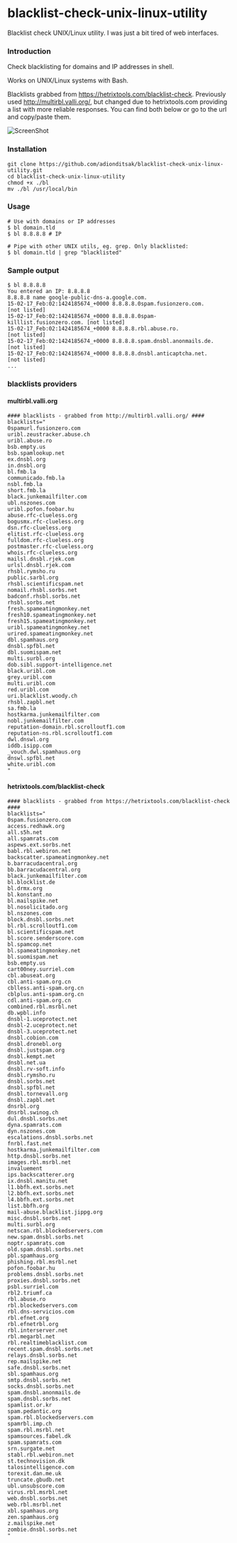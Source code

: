 # blacklist-check-unix-linux-utility
Blacklist check UNIX/Linux utility. I was just a bit tired of web interfaces.

### Introduction

Check blacklisting for domains and IP addresses in shell.

Works on UNIX/Linux systems with Bash.

Blacklists grabbed from https://hetrixtools.com/blacklist-check. Previously used http://multirbl.valli.org/, but changed due to hetrixtools.com providing a list with more reliable responses. You can find both below or go to the url and copy/paste them.

![ScreenShot](./bl.png)

### Installation

    git clone https://github.com/adionditsak/blacklist-check-unix-linux-utility.git
    cd blacklist-check-unix-linux-utility
    chmod +x ./bl
    mv ./bl /usr/local/bin

### Usage

    # Use with domains or IP addresses
    $ bl domain.tld
    $ bl 8.8.8.8 # IP
    
    # Pipe with other UNIX utils, eg. grep. Only blacklisted:
    $ bl domain.tld | grep "blacklisted"

### Sample output

    $ bl 8.8.8.8
    You entered an IP: 8.8.8.8
    8.8.8.8 name google-public-dns-a.google.com.
    15-02-17_Feb:02:1424185674_+0000 8.8.8.8.0spam.fusionzero.com.          [not listed]
    15-02-17_Feb:02:1424185674_+0000 8.8.8.8.0spam-killlist.fusionzero.com. [not listed]
    15-02-17_Feb:02:1424185674_+0000 8.8.8.8.rbl.abuse.ro.                  [not listed]
    15-02-17_Feb:02:1424185674_+0000 8.8.8.8.spam.dnsbl.anonmails.de.       [not listed]
    15-02-17_Feb:02:1424185674_+0000 8.8.8.8.dnsbl.anticaptcha.net.         [not listed]
    ...

### blacklists providers

#### multirbl.valli.org

    #### blacklists - grabbed from http://multirbl.valli.org/ ####
    blacklists="
    0spamurl.fusionzero.com
    uribl.zeustracker.abuse.ch
    uribl.abuse.ro
    bsb.empty.us
    bsb.spamlookup.net
    ex.dnsbl.org
    in.dnsbl.org
    bl.fmb.la
    communicado.fmb.la
    nsbl.fmb.la
    short.fmb.la
    black.junkemailfilter.com
    ubl.nszones.com
    uribl.pofon.foobar.hu
    abuse.rfc-clueless.org
    bogusmx.rfc-clueless.org
    dsn.rfc-clueless.org
    elitist.rfc-clueless.org
    fulldom.rfc-clueless.org
    postmaster.rfc-clueless.org
    whois.rfc-clueless.org
    mailsl.dnsbl.rjek.com
    urlsl.dnsbl.rjek.com
    rhsbl.rymsho.ru
    public.sarbl.org
    rhsbl.scientificspam.net
    nomail.rhsbl.sorbs.net
    badconf.rhsbl.sorbs.net
    rhsbl.sorbs.net
    fresh.spameatingmonkey.net
    fresh10.spameatingmonkey.net
    fresh15.spameatingmonkey.net
    uribl.spameatingmonkey.net
    urired.spameatingmonkey.net
    dbl.spamhaus.org
    dnsbl.spfbl.net
    dbl.suomispam.net
    multi.surbl.org
    dob.sibl.support-intelligence.net
    black.uribl.com
    grey.uribl.com
    multi.uribl.com
    red.uribl.com
    uri.blacklist.woody.ch
    rhsbl.zapbl.net
    sa.fmb.la
    hostkarma.junkemailfilter.com
    nobl.junkemailfilter.com
    reputation-domain.rbl.scrolloutf1.com
    reputation-ns.rbl.scrolloutf1.com
    dwl.dnswl.org
    iddb.isipp.com
    _vouch.dwl.spamhaus.org
    dnswl.spfbl.net
    white.uribl.com
    "
    
#### hetrixtools.com/blacklist-check

    #### blacklists - grabbed from https://hetrixtools.com/blacklist-check ####
    blacklists="
    0spam.fusionzero.com
    access.redhawk.org
    all.s5h.net
    all.spamrats.com
    aspews.ext.sorbs.net
    babl.rbl.webiron.net
    backscatter.spameatingmonkey.net
    b.barracudacentral.org
    bb.barracudacentral.org
    black.junkemailfilter.com
    bl.blocklist.de
    bl.drmx.org
    bl.konstant.no
    bl.mailspike.net
    bl.nosolicitado.org
    bl.nszones.com
    block.dnsbl.sorbs.net
    bl.rbl.scrolloutf1.com
    bl.scientificspam.net
    bl.score.senderscore.com
    bl.spamcop.net
    bl.spameatingmonkey.net
    bl.suomispam.net
    bsb.empty.us
    cart00ney.surriel.com
    cbl.abuseat.org
    cbl.anti-spam.org.cn
    cblless.anti-spam.org.cn
    cblplus.anti-spam.org.cn
    cdl.anti-spam.org.cn
    combined.rbl.msrbl.net
    db.wpbl.info
    dnsbl-1.uceprotect.net
    dnsbl-2.uceprotect.net
    dnsbl-3.uceprotect.net
    dnsbl.cobion.com
    dnsbl.dronebl.org
    dnsbl.justspam.org
    dnsbl.kempt.net
    dnsbl.net.ua
    dnsbl.rv-soft.info
    dnsbl.rymsho.ru
    dnsbl.sorbs.net
    dnsbl.spfbl.net
    dnsbl.tornevall.org
    dnsbl.zapbl.net
    dnsrbl.org
    dnsrbl.swinog.ch
    dul.dnsbl.sorbs.net
    dyna.spamrats.com
    dyn.nszones.com
    escalations.dnsbl.sorbs.net
    fnrbl.fast.net
    hostkarma.junkemailfilter.com
    http.dnsbl.sorbs.net
    images.rbl.msrbl.net
    invaluement
    ips.backscatterer.org
    ix.dnsbl.manitu.net
    l1.bbfh.ext.sorbs.net
    l2.bbfh.ext.sorbs.net
    l4.bbfh.ext.sorbs.net
    list.bbfh.org
    mail-abuse.blacklist.jippg.org
    misc.dnsbl.sorbs.net
    multi.surbl.org
    netscan.rbl.blockedservers.com
    new.spam.dnsbl.sorbs.net
    noptr.spamrats.com
    old.spam.dnsbl.sorbs.net
    pbl.spamhaus.org
    phishing.rbl.msrbl.net
    pofon.foobar.hu
    problems.dnsbl.sorbs.net
    proxies.dnsbl.sorbs.net
    psbl.surriel.com
    rbl2.triumf.ca
    rbl.abuse.ro
    rbl.blockedservers.com
    rbl.dns-servicios.com
    rbl.efnet.org
    rbl.efnetrbl.org
    rbl.interserver.net
    rbl.megarbl.net
    rbl.realtimeblacklist.com
    recent.spam.dnsbl.sorbs.net
    relays.dnsbl.sorbs.net
    rep.mailspike.net
    safe.dnsbl.sorbs.net
    sbl.spamhaus.org
    smtp.dnsbl.sorbs.net
    socks.dnsbl.sorbs.net
    spam.dnsbl.anonmails.de
    spam.dnsbl.sorbs.net
    spamlist.or.kr
    spam.pedantic.org
    spam.rbl.blockedservers.com
    spamrbl.imp.ch
    spam.rbl.msrbl.net
    spamsources.fabel.dk
    spam.spamrats.com
    srn.surgate.net
    stabl.rbl.webiron.net
    st.technovision.dk
    talosintelligence.com
    torexit.dan.me.uk
    truncate.gbudb.net
    ubl.unsubscore.com
    virus.rbl.msrbl.net
    web.dnsbl.sorbs.net
    web.rbl.msrbl.net
    xbl.spamhaus.org
    zen.spamhaus.org
    z.mailspike.net
    zombie.dnsbl.sorbs.net
    "
